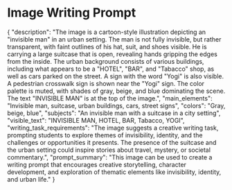 # Image Writing Prompt

{
  "description": "The image is a cartoon-style illustration depicting an \"invisible man\" in an urban setting. The man is not fully invisible, but rather transparent, with faint outlines of his hat, suit, and shoes visible. He is carrying a large suitcase that is open, revealing hands gripping the edges from the inside. The urban background consists of various buildings, including what appears to be a \"HOTEL\", \"BAR\", and \"Tabacco\" shop, as well as cars parked on the street. A sign with the word \"Yogi\" is also visible. A pedestrian crosswalk sign is shown near the \"Yogi\" sign. The color palette is muted, with shades of gray, beige, and blue dominating the scene. The text \"INVISIBLE MAN\" is at the top of the image.",
  "main_elements": "Invisible man, suitcase, urban buildings, cars, street signs",
  "colors": "Gray, beige, blue",
  "subjects": "An invisible man with a suitcase in a city setting",
  "visible_text": "INVISIBLE MAN, HOTEL, BAR, Tabacco, YOGI",
  "writing_task_requirements": "The image suggests a creative writing task, prompting students to explore themes of invisibility, identity, and the challenges or opportunities it presents. The presence of the suitcase and the urban setting could inspire stories about travel, mystery, or societal commentary.",
  "prompt_summary": "This image can be used to create a writing prompt that encourages creative storytelling, character development, and exploration of thematic elements like invisibility, identity, and urban life."
}